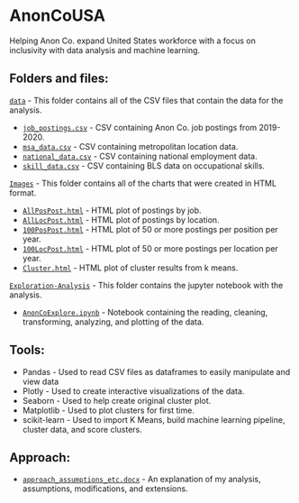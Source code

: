 # AnonCoUSA
Helping Anon Co. expand United States workforce with a focus on inclusivity with data analysis and machine learning.

## Folders and files:

[`data`](data) - This folder contains all of the CSV files that contain the data for the analysis.

 - [`job_postings.csv`](data/job_postings.csv) - CSV containing Anon Co. job postings from 2019-2020.
 - [`msa_data.csv`](data/msa_data.csv) - CSV containing metropolitan location data.
 - [`national_data.csv`](data/national_data.csv) - CSV containing national employment data.
 - [`skill_data.csv`](data/skill_data.csv) - CSV containing BLS data on occupational skills.

[`Images`](Images) - This folder contains all of the charts that were created in HTML format.
 - [`AllPosPost.html`](Images/AllPosPost.html) - HTML plot of postings by job.
 - [`AllLocPost.html`](Images/AllLocPost.html) - HTML plot of postings by location.
 - [`100PosPost.html`](Images/100PosPost.html) - HTML plot of 50 or more postings per position per year.
 - [`100LocPost.html`](Images/100LocPost.html) - HTML plot of 50 or more postings per location per year.
 - [`Cluster.html`](Images/Cluster.html) - HTML plot of cluster results from k means.

[`Exploration-Analysis`](Exploration-Analysis) - This folder contains the jupyter notebook with the analysis.
 - [`AnonCoExplore.ipynb`](Exloration-Analysis/AnonCoExplore.ipynb) - Notebook containing the reading, cleaning, transforming, analyzing, and plotting of the data.


## Tools:
 - Pandas - Used to read CSV files as dataframes to easily manipulate and view data
 - Plotly - Used to create interactive visualizations of the data.
 - Seaborn - Used to help create original cluster plot.
 - Matplotlib - Used to plot clusters for first time.
 - scikit-learn - Used to import K Means, build machine learning pipeline, cluster data, and score clusters.

## Approach:
 - [`approach_assumptions_etc.docx`](approach_assumptions_etc.docx) - An explanation of my analysis, assumptions, modifications, and extensions.
